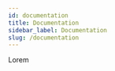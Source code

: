 ```yaml
---
id: documentation
title: Documentation
sidebar_label: Documentation
slug: /documentation
---
```


Lorem
